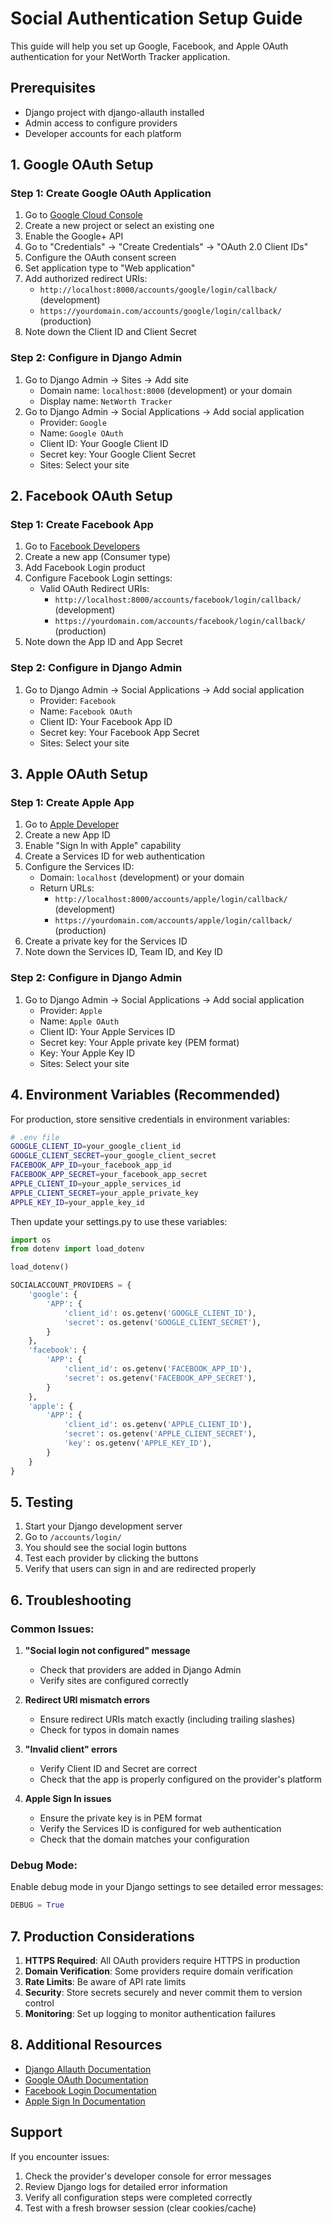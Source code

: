 # Social Authentication Setup Guide

This guide will help you set up Google, Facebook, and Apple OAuth authentication for your NetWorth Tracker application.

## Prerequisites

- Django project with django-allauth installed
- Admin access to configure providers
- Developer accounts for each platform

## 1. Google OAuth Setup

### Step 1: Create Google OAuth Application
1. Go to [Google Cloud Console](https://console.cloud.google.com/)
2. Create a new project or select an existing one
3. Enable the Google+ API
4. Go to "Credentials" → "Create Credentials" → "OAuth 2.0 Client IDs"
5. Configure the OAuth consent screen
6. Set application type to "Web application"
7. Add authorized redirect URIs:
   - `http://localhost:8000/accounts/google/login/callback/` (development)
   - `https://yourdomain.com/accounts/google/login/callback/` (production)
8. Note down the Client ID and Client Secret

### Step 2: Configure in Django Admin
1. Go to Django Admin → Sites → Add site
   - Domain name: `localhost:8000` (development) or your domain
   - Display name: `NetWorth Tracker`
2. Go to Django Admin → Social Applications → Add social application
   - Provider: `Google`
   - Name: `Google OAuth`
   - Client ID: Your Google Client ID
   - Secret key: Your Google Client Secret
   - Sites: Select your site

## 2. Facebook OAuth Setup

### Step 1: Create Facebook App
1. Go to [Facebook Developers](https://developers.facebook.com/)
2. Create a new app (Consumer type)
3. Add Facebook Login product
4. Configure Facebook Login settings:
   - Valid OAuth Redirect URIs:
     - `http://localhost:8000/accounts/facebook/login/callback/` (development)
     - `https://yourdomain.com/accounts/facebook/login/callback/` (production)
5. Note down the App ID and App Secret

### Step 2: Configure in Django Admin
1. Go to Django Admin → Social Applications → Add social application
   - Provider: `Facebook`
   - Name: `Facebook OAuth`
   - Client ID: Your Facebook App ID
   - Secret key: Your Facebook App Secret
   - Sites: Select your site

## 3. Apple OAuth Setup

### Step 1: Create Apple App
1. Go to [Apple Developer](https://developer.apple.com/)
2. Create a new App ID
3. Enable "Sign In with Apple" capability
4. Create a Services ID for web authentication
5. Configure the Services ID:
   - Domain: `localhost` (development) or your domain
   - Return URLs:
     - `http://localhost:8000/accounts/apple/login/callback/` (development)
     - `https://yourdomain.com/accounts/apple/login/callback/` (production)
6. Create a private key for the Services ID
7. Note down the Services ID, Team ID, and Key ID

### Step 2: Configure in Django Admin
1. Go to Django Admin → Social Applications → Add social application
   - Provider: `Apple`
   - Name: `Apple OAuth`
   - Client ID: Your Apple Services ID
   - Secret key: Your Apple private key (PEM format)
   - Key: Your Apple Key ID
   - Sites: Select your site

## 4. Environment Variables (Recommended)

For production, store sensitive credentials in environment variables:

```bash
# .env file
GOOGLE_CLIENT_ID=your_google_client_id
GOOGLE_CLIENT_SECRET=your_google_client_secret
FACEBOOK_APP_ID=your_facebook_app_id
FACEBOOK_APP_SECRET=your_facebook_app_secret
APPLE_CLIENT_ID=your_apple_services_id
APPLE_CLIENT_SECRET=your_apple_private_key
APPLE_KEY_ID=your_apple_key_id
```

Then update your settings.py to use these variables:

```python
import os
from dotenv import load_dotenv

load_dotenv()

SOCIALACCOUNT_PROVIDERS = {
    'google': {
        'APP': {
            'client_id': os.getenv('GOOGLE_CLIENT_ID'),
            'secret': os.getenv('GOOGLE_CLIENT_SECRET'),
        }
    },
    'facebook': {
        'APP': {
            'client_id': os.getenv('FACEBOOK_APP_ID'),
            'secret': os.getenv('FACEBOOK_APP_SECRET'),
        }
    },
    'apple': {
        'APP': {
            'client_id': os.getenv('APPLE_CLIENT_ID'),
            'secret': os.getenv('APPLE_CLIENT_SECRET'),
            'key': os.getenv('APPLE_KEY_ID'),
        }
    }
}
```

## 5. Testing

1. Start your Django development server
2. Go to `/accounts/login/`
3. You should see the social login buttons
4. Test each provider by clicking the buttons
5. Verify that users can sign in and are redirected properly

## 6. Troubleshooting

### Common Issues:

1. **"Social login not configured" message**
   - Check that providers are added in Django Admin
   - Verify sites are configured correctly

2. **Redirect URI mismatch errors**
   - Ensure redirect URIs match exactly (including trailing slashes)
   - Check for typos in domain names

3. **"Invalid client" errors**
   - Verify Client ID and Secret are correct
   - Check that the app is properly configured on the provider's platform

4. **Apple Sign In issues**
   - Ensure the private key is in PEM format
   - Verify the Services ID is configured for web authentication
   - Check that the domain matches your configuration

### Debug Mode:
Enable debug mode in your Django settings to see detailed error messages:

```python
DEBUG = True
```

## 7. Production Considerations

1. **HTTPS Required**: All OAuth providers require HTTPS in production
2. **Domain Verification**: Some providers require domain verification
3. **Rate Limits**: Be aware of API rate limits
4. **Security**: Store secrets securely and never commit them to version control
5. **Monitoring**: Set up logging to monitor authentication failures

## 8. Additional Resources

- [Django Allauth Documentation](https://django-allauth.readthedocs.io/)
- [Google OAuth Documentation](https://developers.google.com/identity/protocols/oauth2)
- [Facebook Login Documentation](https://developers.facebook.com/docs/facebook-login/)
- [Apple Sign In Documentation](https://developer.apple.com/documentation/sign_in_with_apple)

## Support

If you encounter issues:
1. Check the provider's developer console for error messages
2. Review Django logs for detailed error information
3. Verify all configuration steps were completed correctly
4. Test with a fresh browser session (clear cookies/cache) 